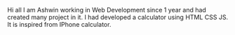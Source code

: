 Hi all I am Ashwin working in Web Development since 1 year and had created many project in it.
I had developed a calculator using HTML CSS JS.
It is inspired from IPhone calculator.
